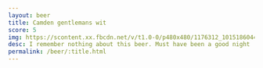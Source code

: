 ```yaml
---
layout: beer
title: Camden gentlemans wit
score: 5
img: https://scontent.xx.fbcdn.net/v/t1.0-0/p480x480/1176312_10151860443023745_856797078_n.jpg?oh=004541b8e83d4ea646c86b33a64517e1&oe=58D0019D
desc: I remember nothing about this beer. Must have been a good night
permalink: /beer/:title.html
---
```

